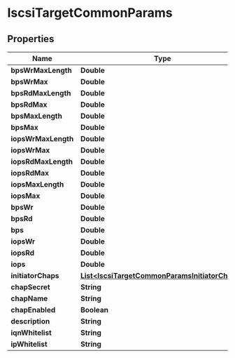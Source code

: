 

# IscsiTargetCommonParams


## Properties

Name | Type | Description | Notes
------------ | ------------- | ------------- | -------------
**bpsWrMaxLength** | **Double** |  |  [optional]
**bpsWrMax** | **Double** |  |  [optional]
**bpsRdMaxLength** | **Double** |  |  [optional]
**bpsRdMax** | **Double** |  |  [optional]
**bpsMaxLength** | **Double** |  |  [optional]
**bpsMax** | **Double** |  |  [optional]
**iopsWrMaxLength** | **Double** |  |  [optional]
**iopsWrMax** | **Double** |  |  [optional]
**iopsRdMaxLength** | **Double** |  |  [optional]
**iopsRdMax** | **Double** |  |  [optional]
**iopsMaxLength** | **Double** |  |  [optional]
**iopsMax** | **Double** |  |  [optional]
**bpsWr** | **Double** |  |  [optional]
**bpsRd** | **Double** |  |  [optional]
**bps** | **Double** |  |  [optional]
**iopsWr** | **Double** |  |  [optional]
**iopsRd** | **Double** |  |  [optional]
**iops** | **Double** |  |  [optional]
**initiatorChaps** | [**List&lt;IscsiTargetCommonParamsInitiatorChaps&gt;**](IscsiTargetCommonParamsInitiatorChaps.md) |  |  [optional]
**chapSecret** | **String** |  |  [optional]
**chapName** | **String** |  |  [optional]
**chapEnabled** | **Boolean** |  |  [optional]
**description** | **String** |  |  [optional]
**iqnWhitelist** | **String** |  |  [optional]
**ipWhitelist** | **String** |  |  [optional]




